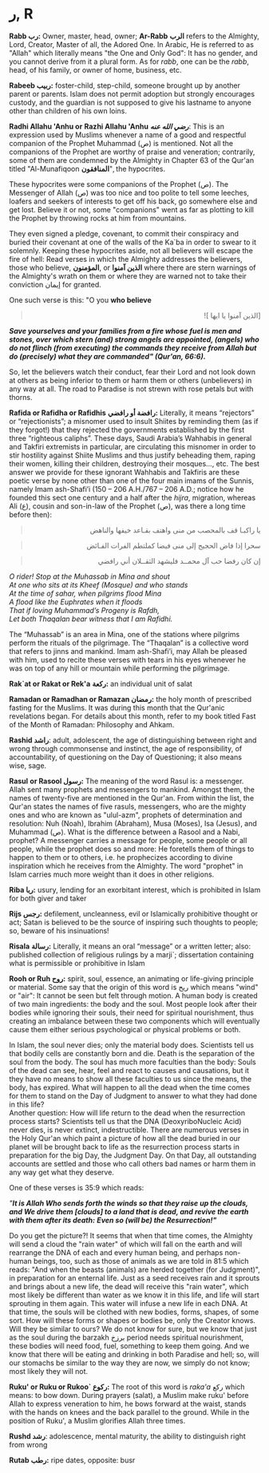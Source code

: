 ر, R
====

**Rabb رب:** Owner, master, head, owner; **Ar-Rabb** **الرب** refers to
the Almighty, Lord, Creator, Master of all, the Adored One. In Arabic,
He is referred to as "Allah" which literally means "the One and Only
God": It has no gender, and you cannot derive from it a plural form. As
for *rabb*, one can be the *rabb*, head, of his family, or owner of
home, business, etc.

**Rabeeb ربيب:** foster-child, step-child, someone brought up by another
parent or parents. Islam does not permit adoption but strongly
encourages custody, and the guardian is not supposed to give his
lastname to anyone other than children of his own loins.

**Radhi Allahu 'Anhu or** **Razhi Allahu 'Anhu** ***رضي الله عنه***:
This is an expression used by Muslims whenever a name of a good and
respectful companion of the Prophet Muhammad (ص) is mentioned. Not all
the companions of the Prophet are worthy of praise and veneration;
contrarily, some of them are condemned by the Almighty in Chapter 63 of
the Qur'an titled "Al-Munafiqoon **المنافقون**", the hypocrites.

These hypocrites were some companions of the Prophet (ص). The Messenger
of Allah (ص) was too nice and too polite to tell some leeches, loafers
and seekers of interests to get off his back, go somewhere else and get
lost. Believe it or not, some "companions" went as far as plotting to
kill the Prophet by throwing rocks at him from mountains.

They even signed a pledge, covenant, to commit their conspiracy and
buried their covenant at one of the walls of the Ka\`ba in order to
swear to it solemnly. Keeping these hypocrites aside, not all believers
will escape the fire of hell: Read verses in which the Almighty
addresses the believers, those who believe, **المؤمنون**, or **الذين
آمنوا** where there are stern warnings of the Almighty's wrath on them
or where they are warned not to take their conviction إيمان for granted.

One such verse is this: "O you **who believe**

<blockquote dir="rtl">
  <p>
[الذين آمنوا يا ايها ]!
  </p>
</blockquote>

***Save yourselves and your families from a fire whose fuel is men and
stones, over which stern (and) strong angels are appointed, (angels) who
do not flinch (from executing) the commands they receive from Allah but
do (precisely) what they are commanded" (Qur'an, 66:6).***

So, let the believers watch their conduct, fear their Lord and not look
down at others as being inferior to them or harm them or others
(unbelievers) in any way at all. The road to Paradise is not strewn with
rose petals but with thorns.

**Rafida or Rafidha or Rafidhis** **رافضة أو رافضي:** Literally, it
means “rejectors” or “rejectionists”; a misnomer used to insult Shiites
by reminding them (as if they forgot!) that they rejected the
governments established by the first three “righteous caliphs”. These
days, Saudi Arabia’s Wahhabis in general and Takfiri extremists in
particular, are circulating this misnomer in order to stir hostility
against Shiite Muslims and thus justify beheading them, raping their
women, killing their children, destroying their mosques…, etc. The best
answer we provide for these ignorant Wahhabis and Takfiris are these
poetic verse by none other than one of the four main imams of the
Sunnis, namely Imam ash-Shafi’i (150 – 206 A.H./767 – 206 A.D.; notice
how he founded this sect one century and a half after the *hijra*,
migration, whereas Ali (ع), cousin and son-in-law of the Prophet (ص),
was there a long time before then):

<blockquote dir="rtl">
  <p>
يا راكبـا قف بالمحصب من منى واهتف بقـاعد خيفها والناهض
  </p>
</blockquote>

<blockquote dir="rtl">
  <p>
سحرا إذا فاض الحجيج إلى منى فيضا كملتطم الفرات الفـائض
  </p>
</blockquote>

<blockquote dir="rtl">
  <p>
إن كان رفضا حب آل محمــد فليشهد الثقــلان أني رافضي
  </p>
</blockquote>

*O rider! Stop at the Muhassab in Mina and shout*  
*At one who sits at its Kheef (Mosque) and who stands*  
*At the time of sahar, when pilgrims flood Mina*  
*A flood like the Euphrates when it floods*  
*That if loving Muhammad’s Progeny is Rafdh,*  
*Let both Thaqalan bear witness that I am Rafidhi.*

The “Muhassab” is an area in Mina, one of the stations where pilgrims
perform the rituals of the pilgrimage. The “Thaqalan” is a collective
word that refers to jinns and mankind. Imam ash-Shafi’i, may Allah be
pleased with him, used to recite these verses with tears in his eyes
whenever he was on top of any hill or mountain while performing the
pilgrimage.

**Rak\`at or Rakat or Rek'a** **ركعة:** an individual unit of salat

**Ramadan or Ramadhan or Ramazan رمضان:** the holy month of prescribed
fasting for the Muslims. It was during this month that the Qur'anic
revelations began. For details about this month, refer to my book titled
Fast of the Month of Ramadan: Philosophy and Ahkam.

**Rashid راشد**: adult, adolescent, the age of distinguishing between
right and wrong through commonsense and instinct, the age of
responsibility, of accountability, of questioning on the Day of
Questioning; it also means wise, sage.

**Rasul** **or Rasool رسول:** The meaning of the word Rasul is: a
messenger. Allah sent many prophets and messengers to mankind. Amongst
them, the names of twenty-five are mentioned in the Qur'an. From within
the list, the Qur'an states the names of five rasuls, messengers, who
are the mighty ones and who are known as "ulul-azm", prophets of
determination and resolution: Nuh (Noah), Ibrahim (Abraham), Musa
(Moses), Isa (Jesus), and Muhammad (ص). What is the difference between a
Rasool and a Nabi, prophet? A messenger carries a message for people,
some people or all people, while the prophet does so and more: He
foretells them of things to happen to them or to others, i.e. he
prophecizes according to divine inspiration which he receives from the
Almighty. The word "prophet" in Islam carries much more weight than it
does in other religions.

**Riba ربا:** usury, lending for an exorbitant interest, which is
prohibited in Islam for both giver and taker

**Rijs رجس:** defilement, uncleanness, evil or Islamically prohibitive
thought or act; Satan is believed to be the source of inspiring such
thoughts to people; so, beware of his insinuations!

**Risala** **رسالة:** Literally, it means an oral “message” or a written
letter; also: published collection of religious rulings by a marji\`;
dissertation containing what is permissible or prohibitive in Islam

**Rooh or Ruh روح:** spirit, soul, essence, an animating or life-giving
principle or material. Some say that the origin of this word is ريح
which means "wind" or "air": It cannot be seen but felt through motion.
A human body is created of two main ingredients: the body and the soul.
Most people look after their bodies while ignoring their souls, their
need for spiritual nourishment, thus creating an imbalance between these
two components which will eventually cause them either serious
psychological or physical problems or both.

In Islam, the soul never dies; only the material body does. Scientists
tell us that bodily cells are constantly born and die. Death is the
separation of the soul from the body. The soul has much more faculties
than the body: Souls of the dead can see, hear, feel and react to causes
and causations, but it they have no means to show all these faculties to
us since the means, the body, has expired. What will happen to all the
dead when the time comes for them to stand on the Day of Judgment to
answer to what they had done in this life?  
 Another question: How will life return to the dead when the
resurrection process starts? Scientists tell us that the DNA
(DeoxyriboNucleic Acid) never dies, is never extinct, indestructible.
There are numerous verses in the Holy Qur'an which paint a picture of
how all the dead buried in our planet will be brought back to life as
the resurrection process starts in preparation for the big Day, the
Judgment Day. On that Day, all outstanding accounts are settled and
those who call others bad names or harm them in any way get what they
deserve.

One of these verses is 35:9 which reads:

*"**It is Allah Who sends forth the winds so that they raise up the
clouds, and We drive them [clouds] to a land that is dead, and revive
the earth with them after its death:*** ***Even so (will be) the
Resurrection!"***

Do you get the picture?! It seems that when that time comes, the
Almighty will send a cloud the "rain water" of which will fall on the
earth and will rearrange the DNA of each and every human being, and
perhaps non-human beings, too, such as those of animals as we are told
in 81:5 which reads: "And when the beasts (animals) are herded together
(for Judgment)", in preparation for an enternal life. Just as a seed
receives rain and it sprouts and brings about a new life, the dead will
receive this "rain water", which most likely be different than water as
we know it in this life, and life will start sprouting in them again.
This water will infuse a new life in each DNA. At that time, the souls
will be clothed with new bodies, forms, shapes, of some sort. How will
these forms or shapes or bodies be, only the Creator knows. Will they be
similar to ours? We do not know for sure, but we know that just as the
soul during the barzakh برزخ period needs spiritual nourishment, these
bodies will need food, fuel, something to keep them going. And we know
that there will be eating and drinking in both Paradise and hell; so,
will our stomachs be similar to the way they are now, we simply do not
know; most likely they will not.

**Ruku' or Ruku or Rukoo\` ركوع:** The root of this word is *raka'a* ركع
which means: to bow down. During prayers (salat), a Muslim make ruku'
before Allah to express veneration to him, he bows forward at the waist,
stands with the hands on knees and the back parallel to the ground.
While in the position of Ruku', a Muslim glorifies Allah three times.

**Rushd رشد**: adolescence, mental maturity, the ability to distinguish
right from wrong

**Rutab رطب:** ripe dates, opposite: busr


